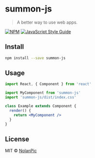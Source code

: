 # summon-js

> A better way to use web apps.

[![NPM](https://img.shields.io/npm/v/summon-js.svg)](https://www.npmjs.com/package/summon-js) [![JavaScript Style Guide](https://img.shields.io/badge/code_style-standard-brightgreen.svg)](https://standardjs.com)

## Install

```bash
npm install --save summon-js
```

## Usage

```jsx
import React, { Component } from 'react'

import MyComponent from 'summon-js'
import 'summon-js/dist/index.css'

class Example extends Component {
  render() {
    return <MyComponent />
  }
}
```

## License

MIT © [NolanPic](https://github.com/NolanPic)
